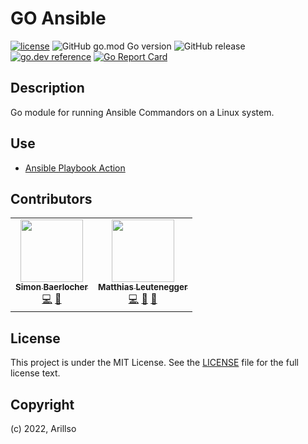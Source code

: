 # GO Ansible

[![license](https://img.shields.io/github/license/mashape/apistatus.svg?style=popout-square)](https://sbaerlo.ch/licence) ![GitHub go.mod Go version](https://img.shields.io/github/go-mod/go-version/arillso/go.ansible?style=popout-square) ![GitHub release](https://img.shields.io/github/v/release/arillso/go.ansible?style=popout-square) [![go.dev reference](https://img.shields.io/badge/go.dev-reference-007d9c?logo=go&logoColor=white&style=flat-square)](https://pkg.go.dev/github.com/arillso/go.ansible?tab=doc) [![Go Report Card](https://goreportcard.com/badge/github.com/arillso/go.ansible)](https://goreportcard.com/report/github.com/arillso/go.ansible)

## Description

Go module for running Ansible Commandors on a Linux system.

## Use

- [Ansible Playbook Action](https://github.com/arillso/action.playbook)

## Contributors

<!-- ALL-CONTRIBUTORS-LIST:START - Do not remove or modify this section -->
<!-- prettier-ignore-start -->
<!-- markdownlint-disable -->
<table>
  <tr>
    <td align="center"><a href="https://sbaerlocher.ch"><img src="https://avatars1.githubusercontent.com/u/4160387?v=4" width="100px;" alt=""/><br /><sub><b>Simon Baerlocher</b></sub></a><br /><a href="https://github.com/arillso/go.ansible/commits?author=sbaerlocher" title="Code">💻</a> <a href="#ideas-sbaerlocher" title="Ideas, Planning, & Feedback">🤔</a></td>
    <td align="center"><a href="https://github.com/mleutenegger"><img src="https://avatars2.githubusercontent.com/u/1339379?v=4" width="100px;" alt=""/><br /><sub><b>Matthias Leutenegger</b></sub></a><br /><a href="https://github.com/arillso/go.ansible/commits?author=mleutenegger" title="Code">💻</a> <a href="https://github.com/arillso/go.ansible/pulls?q=is%3Apr+reviewed-by%3Amleutenegger" title="Reviewed Pull Requests">👀</a> <a href="#ideas-mleutenegger" title="Ideas, Planning, & Feedback">🤔</a></td>
  </tr>
</table>

<!-- markdownlint-enable -->
<!-- prettier-ignore-end -->

<!-- ALL-CONTRIBUTORS-LIST:END -->

## License

<!-- markdownlint-disable -->

This project is under the MIT License. See the [LICENSE](licence) file for the full license text.

<!-- markdownlint-enable -->

## Copyright

(c) 2022, Arillso
